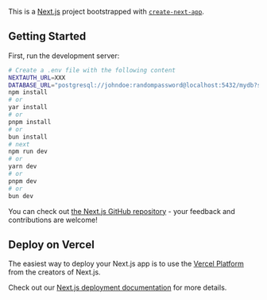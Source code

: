 This is a [Next.js](https://nextjs.org) project bootstrapped with [`create-next-app`](https://nextjs.org/docs/app/api-reference/cli/create-next-app).

## Getting Started

First, run the development server:

```bash
# Create a .env file with the following content
NEXTAUTH_URL=XXX
DATABASE_URL="postgresql://johndoe:randompassword@localhost:5432/mydb?schema=public"
npm install
# or
yar install
# or
pnpm install
# or
bun install
# next
npm run dev
# or
yarn dev
# or
pnpm dev
# or
bun dev
```

You can check out [the Next.js GitHub repository](https://github.com/SophaHum/password-manager) - your feedback and contributions are welcome!

## Deploy on Vercel

The easiest way to deploy your Next.js app is to use the [Vercel Platform](https://vercel.com/new?utm_medium=default-template&filter=next.js&utm_source=create-next-app&utm_campaign=create-next-app-readme) from the creators of Next.js.

Check out our [Next.js deployment documentation](https://nextjs.org/docs/app/building-your-application/deploying) for more details.
